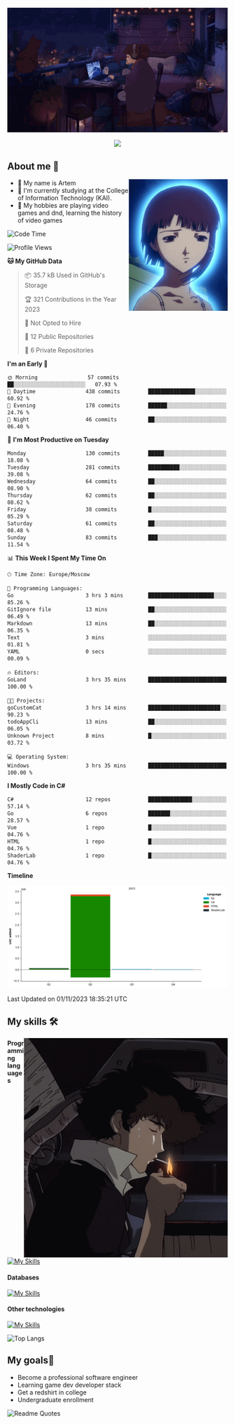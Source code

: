 <div align="center">
  <p>
    <img src="assets/lo-fi.gif">
  </p>
  <p>
    <img src="https://readme-typing-svg.herokuapp.com?color=%2336BCF7&lines=Welcome-to-my-profile&center=true&width=380&height=50&duration=4000&pause=1000">
  </p>
</div>

<div>
  <h2>About me 🚀</h2>
   <div align="center">
    <img src="assets/lain2.gif" align="right" height="300px">
  </div>
  <ul>
    <li>👨 My name is Artem</li>
    <li>🌱 I'm currently studying at the College of Information Technology (KAI).</li>
    <li>👾 My hobbies are playing video games and dnd, learning the history of video games </li>
  </ul>
</div>


<!--START_SECTION:waka-->
![Code Time](http://img.shields.io/badge/Code%20Time-27%20hrs%201%20min-blue)

![Profile Views](http://img.shields.io/badge/Profile%20Views-0-blue)

**🐱 My GitHub Data** 

> 📦 35.7 kB Used in GitHub's Storage 
 > 
> 🏆 321 Contributions in the Year 2023
 > 
> 🚫 Not Opted to Hire
 > 
> 📜 12 Public Repositories 
 > 
> 🔑 6 Private Repositories 
 > 
**I'm an Early 🐤** 

```text
🌞 Morning                57 commits          ██░░░░░░░░░░░░░░░░░░░░░░░   07.93 % 
🌆 Daytime                438 commits         ███████████████░░░░░░░░░░   60.92 % 
🌃 Evening                178 commits         ██████░░░░░░░░░░░░░░░░░░░   24.76 % 
🌙 Night                  46 commits          ██░░░░░░░░░░░░░░░░░░░░░░░   06.40 % 
```
📅 **I'm Most Productive on Tuesday** 

```text
Monday                   130 commits         █████░░░░░░░░░░░░░░░░░░░░   18.08 % 
Tuesday                  281 commits         ██████████░░░░░░░░░░░░░░░   39.08 % 
Wednesday                64 commits          ██░░░░░░░░░░░░░░░░░░░░░░░   08.90 % 
Thursday                 62 commits          ██░░░░░░░░░░░░░░░░░░░░░░░   08.62 % 
Friday                   38 commits          █░░░░░░░░░░░░░░░░░░░░░░░░   05.29 % 
Saturday                 61 commits          ██░░░░░░░░░░░░░░░░░░░░░░░   08.48 % 
Sunday                   83 commits          ███░░░░░░░░░░░░░░░░░░░░░░   11.54 % 
```


📊 **This Week I Spent My Time On** 

```text
🕑︎ Time Zone: Europe/Moscow

💬 Programming Languages: 
Go                       3 hrs 3 mins        █████████████████████░░░░   85.26 % 
GitIgnore file           13 mins             ██░░░░░░░░░░░░░░░░░░░░░░░   06.49 % 
Markdown                 13 mins             ██░░░░░░░░░░░░░░░░░░░░░░░   06.35 % 
Text                     3 mins              ░░░░░░░░░░░░░░░░░░░░░░░░░   01.81 % 
YAML                     0 secs              ░░░░░░░░░░░░░░░░░░░░░░░░░   00.09 % 

🔥 Editors: 
GoLand                   3 hrs 35 mins       █████████████████████████   100.00 % 

🐱‍💻 Projects: 
goCustomCat              3 hrs 14 mins       ███████████████████████░░   90.23 % 
todoAppCli               13 mins             ██░░░░░░░░░░░░░░░░░░░░░░░   06.05 % 
Unknown Project          8 mins              █░░░░░░░░░░░░░░░░░░░░░░░░   03.72 % 

💻 Operating System: 
Windows                  3 hrs 35 mins       █████████████████████████   100.00 % 
```

**I Mostly Code in C#** 

```text
C#                       12 repos            ██████████████░░░░░░░░░░░   57.14 % 
Go                       6 repos             ███████░░░░░░░░░░░░░░░░░░   28.57 % 
Vue                      1 repo              █░░░░░░░░░░░░░░░░░░░░░░░░   04.76 % 
HTML                     1 repo              █░░░░░░░░░░░░░░░░░░░░░░░░   04.76 % 
ShaderLab                1 repo              █░░░░░░░░░░░░░░░░░░░░░░░░   04.76 % 
```



**Timeline**

![Lines of Code chart](https://raw.githubusercontent.com/nifle3/nifle3/main/assets/bar_graph.png)


 Last Updated on 01/11/2023 18:35:21 UTC
<!--END_SECTION:waka-->

## My skills 🛠️

<div align="center">
  <img src="assets/bebop_smoke.gif" align="right" height="500px">
</div>


#### Programming languages
[![My Skills](https://skillicons.dev/icons?i=go,cs,python)](https://skillicons.dev)
#### Databases
[![My Skills](https://skillicons.dev/icons?i=mysql,mongodb,postgres)](https://skillicons.dev)
#### Other technologies
[![My Skills](https://skillicons.dev/icons?i=unity,docker,git,wasm)](https://skillicons.dev)

![Top Langs](https://github-readme-stats.vercel.app/api/top-langs/?username=nifle3&layout=compact&theme=nord)


## My goals🚀
- Become a professional software engineer
- Learning game dev developer stack
- Get a redshirt in college
- Undergraduate enrollment

![Readme Quotes](https://quotes-github-readme.vercel.app/api?type=horizontal&theme=nord) 
